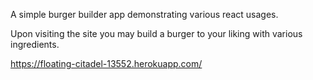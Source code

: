 A simple burger builder app demonstrating various react usages.

Upon visiting the site you may build a burger to your liking with various ingredients.

https://floating-citadel-13552.herokuapp.com/
